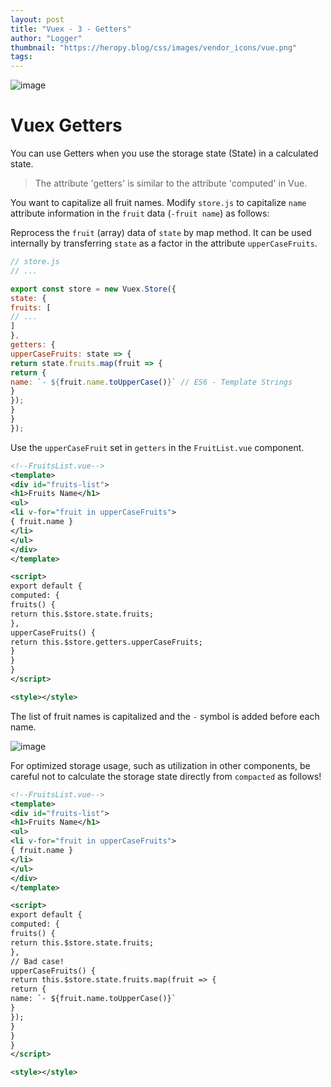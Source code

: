 ```yaml
---
layout: post
title: "Vuex - 3 - Getters"
author: "Logger"
thumbnail: "https://heropy.blog/css/images/vendor_icons/vue.png"
tags: 
---
```



![image](https://heropy.blog/css/images/vendor_icons/vue.png)

# Vuex Getters

You can use Getters when you use the storage state (State) in a calculated state.

> The attribute 'getters' is similar to the attribute 'computed' in Vue.

You want to capitalize all fruit names.
Modify `store.js` to capitalize `name` attribute information in the `fruit` data (`-fruit name`) as follows:

Reprocess the `fruit` (array) data of `state` by map method.
It can be used internally by transferring `state` as a factor in the attribute `upperCaseFruits`.

```js
// store.js
// ...

export const store = new Vuex.Store({
state: {
fruits: [
// ...
]
},
getters: {
upperCaseFruits: state => {
return state.fruits.map(fruit => {
return {
name: `- ${fruit.name.toUpperCase()}` // ES6 - Template Strings
}
});
}
}
});

```

Use the `upperCaseFruit` set in `getters` in the `FruitList.vue` component.

```xml
<!--FruitsList.vue-->
<template>
<div id="fruits-list">
<h1>Fruits Name</h1>
<ul>
<li v-for="fruit in upperCaseFruits">
{ fruit.name }
</li>
</ul>
</div>
</template>

<script>
export default {
computed: {
fruits() {
return this.$store.state.fruits;
},
upperCaseFruits() {
return this.$store.getters.upperCaseFruits;
}
}
}
</script>

<style></style>

```

The list of fruit names is capitalized and the `-` symbol is added before each name.

![image](https://heropy.blog/images/screenshot/vuex_getters_screenshot.jpg)

For optimized storage usage, such as utilization in other components, be careful not to calculate the storage state directly from `compacted` as follows!

```xml
<!--FruitsList.vue-->
<template>
<div id="fruits-list">
<h1>Fruits Name</h1>
<ul>
<li v-for="fruit in upperCaseFruits">
{ fruit.name }
</li>
</ul>
</div>
</template>

<script>
export default {
computed: {
fruits() {
return this.$store.state.fruits;
},
// Bad case!
upperCaseFruits() {
return this.$store.state.fruits.map(fruit => {
return {
name: `- ${fruit.name.toUpperCase()}`
}
});
}
}
}
</script>

<style></style>

```